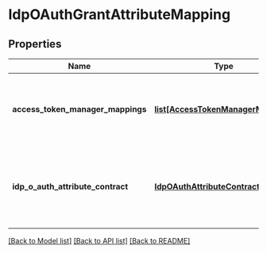 # IdpOAuthGrantAttributeMapping

## Properties
Name | Type | Description | Notes
------------ | ------------- | ------------- | -------------
**access_token_manager_mappings** | [**list[AccessTokenManagerMapping]**](AccessTokenManagerMapping.md) | A mapping in a connection that defines how access tokens are created. | [optional] 
**idp_o_auth_attribute_contract** | [**IdpOAuthAttributeContract**](IdpOAuthAttributeContract.md) | A set of user attributes that the IdP sends in the OAuth Assertion Grant. | [optional] 

[[Back to Model list]](../README.md#documentation-for-models) [[Back to API list]](../README.md#documentation-for-api-endpoints) [[Back to README]](../README.md)


